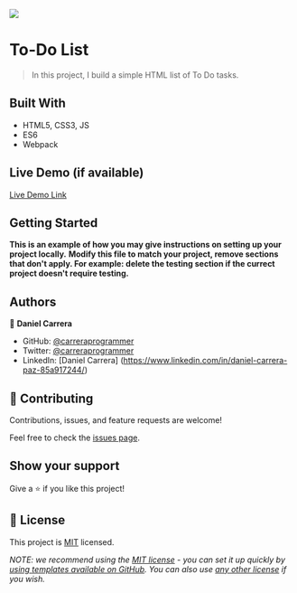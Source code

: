 ![](https://img.shields.io/badge/Microverse-blueviolet)

# To-Do List

> In this project, I build a simple HTML list of To Do tasks. 

## Built With

- HTML5, CSS3, JS
- ES6
- Webpack

## Live Demo (if available)

[Live Demo Link](https://carreraprogrammer.github.io/To-do-List/)


## Getting Started

**This is an example of how you may give instructions on setting up your project locally.**
**Modify this file to match your project, remove sections that don't apply. For example: delete the testing section if the currect project doesn't require testing.**

## Authors

👤 **Daniel Carrera**
​
- GitHub: [@carreraprogrammer](https://github.com/carreraprogrammer)
- Twitter: [@carreraprogrammer](https://twitter.com/carreraprog)
- LinkedIn: [Daniel Carrera] (https://www.linkedin.com/in/daniel-carrera-paz-85a917244/)

## 🤝 Contributing

Contributions, issues, and feature requests are welcome!

Feel free to check the [issues page](https://github.com/carreraprogrammer/To-do-List/issues).

## Show your support

Give a ⭐️ if you like this project!

## 📝 License

This project is [MIT](./LICENSE) licensed.

_NOTE: we recommend using the [MIT license](https://choosealicense.com/licenses/mit/) - you can set it up quickly by [using templates available on GitHub](https://docs.github.com/en/communities/setting-up-your-project-for-healthy-contributions/adding-a-license-to-a-repository). You can also use [any other license](https://choosealicense.com/licenses/) if you wish._
